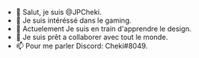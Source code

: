 - 👋 Salut, je suis @JPCheki.
- 👀 Je suis intéréssé dans le gaming.
- 🌱 Actuelement Je suis en train d'apprendre le design.
- 💞️ Je suis prêt a collaborer avec tout le monde.
- 📫 Pour me parler Discord: Cheki#8049.

<!---
JPCheki/JPCheki is a ✨ special ✨ repository because its `README.md` (this file) appears on your GitHub profile.
You can click the Preview link to take a look at your changes.
--->
